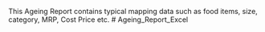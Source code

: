 This Ageing Report contains typical mapping data such as food items, size, category, MRP, Cost Price etc. # Ageing_Report_Excel
